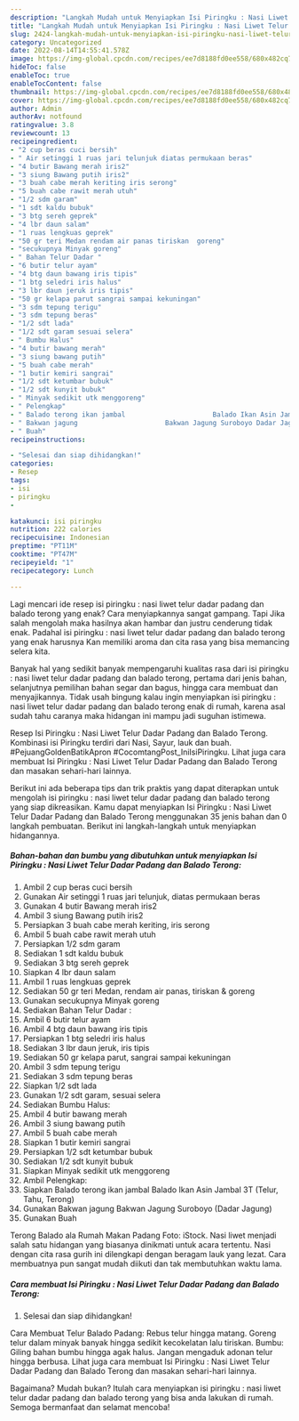 ```yaml
---
description: "Langkah Mudah untuk Menyiapkan Isi Piringku : Nasi Liwet Telur Dadar Padang dan Balado Terong yang Bikin Ngiler, Buat Buka Puasa Enak"
title: "Langkah Mudah untuk Menyiapkan Isi Piringku : Nasi Liwet Telur Dadar Padang dan Balado Terong yang Bikin Ngiler, Buat Buka Puasa Enak"
slug: 2424-langkah-mudah-untuk-menyiapkan-isi-piringku-nasi-liwet-telur-dadar-padang-dan-balado-terong-yang-bikin-ngiler-buat-buka-puasa-enak
category: Uncategorized
date: 2022-08-14T14:55:41.578Z
image: https://img-global.cpcdn.com/recipes/ee7d8188fd0ee558/680x482cq70/isi-piringku-nasi-liwet-telur-dadar-padang-dan-balado-terong-foto-resep-utama.jpg
hideToc: false
enableToc: true
enableTocContent: false
thumbnail: https://img-global.cpcdn.com/recipes/ee7d8188fd0ee558/680x482cq70/isi-piringku-nasi-liwet-telur-dadar-padang-dan-balado-terong-foto-resep-utama.jpg
cover: https://img-global.cpcdn.com/recipes/ee7d8188fd0ee558/680x482cq70/isi-piringku-nasi-liwet-telur-dadar-padang-dan-balado-terong-foto-resep-utama.jpg
author: Admin
authorAv: notfound
ratingvalue: 3.8
reviewcount: 13
recipeingredient:
- "2 cup beras cuci bersih"
- " Air setinggi 1 ruas jari telunjuk diatas permukaan beras"
- "4 butir Bawang merah iris2"
- "3 siung Bawang putih iris2"
- "3 buah cabe merah keriting iris serong"
- "5 buah cabe rawit merah utuh"
- "1/2 sdm garam"
- "1 sdt kaldu bubuk"
- "3 btg sereh geprek"
- "4 lbr daun salam"
- "1 ruas lengkuas geprek"
- "50 gr teri Medan rendam air panas tiriskan  goreng"
- "secukupnya Minyak goreng"
- " Bahan Telur Dadar "
- "6 butir telur ayam"
- "4 btg daun bawang iris tipis"
- "1 btg seledri iris halus"
- "3 lbr daun jeruk iris tipis"
- "50 gr kelapa parut sangrai sampai kekuningan"
- "3 sdm tepung terigu"
- "3 sdm tepung beras"
- "1/2 sdt lada"
- "1/2 sdt garam sesuai selera"
- " Bumbu Halus"
- "4 butir bawang merah"
- "3 siung bawang putih"
- "5 buah cabe merah"
- "1 butir kemiri sangrai"
- "1/2 sdt ketumbar bubuk"
- "1/2 sdt kunyit bubuk"
- " Minyak sedikit utk menggoreng"
- " Pelengkap"
- " Balado terong ikan jambal                      Balado Ikan Asin Jambal 3T Telur Tahu Terong"
- " Bakwan jagung                      Bakwan Jagung Suroboyo Dadar Jagung"
- " Buah"
recipeinstructions:

- "Selesai dan siap dihidangkan!"
categories:
- Resep
tags:
- isi
- piringku
- 

katakunci: isi piringku  
nutrition: 222 calories
recipecuisine: Indonesian
preptime: "PT11M"
cooktime: "PT47M"
recipeyield: "1"
recipecategory: Lunch

---
```



Lagi mencari ide resep isi piringku : nasi liwet telur dadar padang dan balado terong yang enak? Cara menyiapkannya sangat gampang. Tapi Jika salah mengolah maka hasilnya akan hambar dan justru cenderung tidak enak. Padahal isi piringku : nasi liwet telur dadar padang dan balado terong yang enak harusnya Kan memiliki aroma dan cita rasa yang bisa memancing selera kita.


Banyak hal yang sedikit banyak mempengaruhi kualitas rasa dari isi piringku : nasi liwet telur dadar padang dan balado terong, pertama dari jenis bahan, selanjutnya pemilihan bahan segar dan bagus, hingga cara membuat dan menyajikannya. Tidak usah bingung kalau ingin menyiapkan isi piringku : nasi liwet telur dadar padang dan balado terong enak di rumah, karena asal sudah tahu caranya maka hidangan ini mampu jadi suguhan istimewa.

Resep Isi Piringku : Nasi Liwet Telur Dadar Padang dan Balado Terong. Kombinasi isi Piringku terdiri dari Nasi, Sayur, lauk dan buah. #PejuangGoldenBatikApron #CocomtangPost_IniIsiPiringku. Lihat juga cara membuat Isi Piringku : Nasi Liwet Telur Dadar Padang dan Balado Terong dan masakan sehari-hari lainnya.


Berikut ini ada beberapa tips dan trik praktis yang dapat diterapkan untuk mengolah isi piringku : nasi liwet telur dadar padang dan balado terong yang siap dikreasikan. Kamu dapat menyiapkan Isi Piringku : Nasi Liwet Telur Dadar Padang dan Balado Terong menggunakan 35 jenis bahan dan 0 langkah pembuatan. Berikut ini langkah-langkah untuk menyiapkan hidangannya.

<!--inarticleads1-->

##### Bahan-bahan dan bumbu yang dibutuhkan untuk menyiapkan Isi Piringku : Nasi Liwet Telur Dadar Padang dan Balado Terong:

1. Ambil 2 cup beras cuci bersih
1. Gunakan  Air setinggi 1 ruas jari telunjuk, diatas permukaan beras
1. Gunakan 4 butir Bawang merah iris2
1. Ambil 3 siung Bawang putih iris2
1. Persiapkan 3 buah cabe merah keriting, iris serong
1. Ambil 5 buah cabe rawit merah utuh
1. Persiapkan 1/2 sdm garam
1. Sediakan 1 sdt kaldu bubuk
1. Sediakan 3 btg sereh geprek
1. Siapkan 4 lbr daun salam
1. Ambil 1 ruas lengkuas geprek
1. Sediakan 50 gr teri Medan, rendam air panas, tiriskan &amp; goreng
1. Gunakan secukupnya Minyak goreng
1. Sediakan  Bahan Telur Dadar :
1. Ambil 6 butir telur ayam
1. Ambil 4 btg daun bawang iris tipis
1. Persiapkan 1 btg seledri iris halus
1. Sediakan 3 lbr daun jeruk, iris tipis
1. Sediakan 50 gr kelapa parut, sangrai sampai kekuningan
1. Ambil 3 sdm tepung terigu
1. Sediakan 3 sdm tepung beras
1. Siapkan 1/2 sdt lada
1. Gunakan 1/2 sdt garam, sesuai selera
1. Sediakan  Bumbu Halus:
1. Ambil 4 butir bawang merah
1. Ambil 3 siung bawang putih
1. Ambil 5 buah cabe merah
1. Siapkan 1 butir kemiri sangrai
1. Persiapkan 1/2 sdt ketumbar bubuk
1. Sediakan 1/2 sdt kunyit bubuk
1. Siapkan  Minyak sedikit utk menggoreng
1. Ambil  Pelengkap:
1. Siapkan  Balado terong ikan jambal                      Balado Ikan Asin Jambal 3T (Telur, Tahu, Terong)
1. Gunakan  Bakwan jagung                      Bakwan Jagung Suroboyo (Dadar Jagung)
1. Gunakan  Buah


Terong Balado ala Rumah Makan Padang Foto: iStock. Nasi liwet menjadi salah satu hidangan yang biasanya dinikmati untuk acara tertentu. Nasi dengan cita rasa gurih ini dilengkapi dengan beragam lauk yang lezat. Cara membuatnya pun sangat mudah diikuti dan tak membutuhkan waktu lama. 

<!--inarticleads2-->

##### Cara membuat Isi Piringku : Nasi Liwet Telur Dadar Padang dan Balado Terong:


1. Selesai dan siap dihidangkan!

Cara Membuat Telur Balado Padang: Rebus telur hingga matang. Goreng telur dalam minyak banyak hingga sedikit kecokelatan lalu tiriskan. Bumbu: Giling bahan bumbu hingga agak halus. Jangan mengaduk adonan telur hingga berbusa. Lihat juga cara membuat Isi Piringku : Nasi Liwet Telur Dadar Padang dan Balado Terong dan masakan sehari-hari lainnya. 

Bagaimana? Mudah bukan? Itulah cara menyiapkan isi piringku : nasi liwet telur dadar padang dan balado terong yang bisa anda lakukan di rumah. Semoga bermanfaat dan selamat mencoba!
